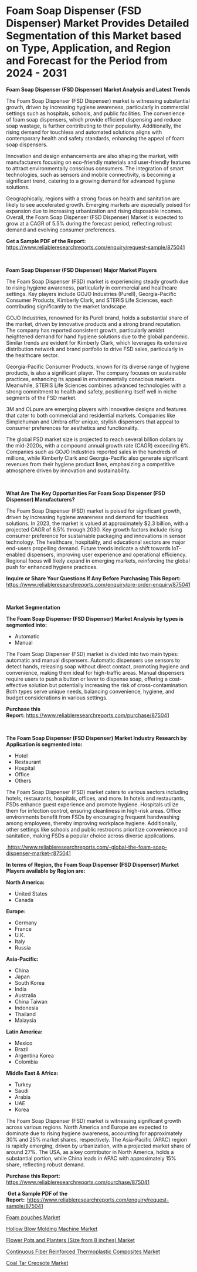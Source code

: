 <p><h1>Foam Soap Dispenser (FSD Dispenser) Market Provides Detailed Segmentation of this Market based on Type, Application, and Region and Forecast for the Period from 2024 - 2031</h1></p><p><strong>Foam Soap Dispenser (FSD Dispenser) Market Analysis and Latest Trends</strong></p>
<p><p>The Foam Soap Dispenser (FSD Dispenser) market is witnessing substantial growth, driven by increasing hygiene awareness, particularly in commercial settings such as hospitals, schools, and public facilities. The convenience of foam soap dispensers, which provide efficient dispensing and reduce soap wastage, is further contributing to their popularity. Additionally, the rising demand for touchless and automated solutions aligns with contemporary health and safety standards, enhancing the appeal of foam soap dispensers.</p><p>Innovation and design enhancements are also shaping the market, with manufacturers focusing on eco-friendly materials and user-friendly features to attract environmentally conscious consumers. The integration of smart technologies, such as sensors and mobile connectivity, is becoming a significant trend, catering to a growing demand for advanced hygiene solutions.</p><p>Geographically, regions with a strong focus on health and sanitation are likely to see accelerated growth. Emerging markets are especially poised for expansion due to increasing urbanization and rising disposable incomes. Overall, the Foam Soap Dispenser (FSD Dispenser) Market is expected to grow at a CAGR of 5.5% during the forecast period, reflecting robust demand and evolving consumer preferences.</p></p>
<p><strong>Get a Sample PDF of the Report:&nbsp;</strong> <a href="https://www.reliableresearchreports.com/enquiry/request-sample/875041">https://www.reliableresearchreports.com/enquiry/request-sample/875041</a></p>
<p>&nbsp;</p>
<p><strong>Foam Soap Dispenser (FSD Dispenser) Major Market Players</strong></p>
<p><p>The Foam Soap Dispenser (FSD) market is experiencing steady growth due to rising hygiene awareness, particularly in commercial and healthcare settings. Key players include GOJO Industries (Purell), Georgia-Pacific Consumer Products, Kimberly Clark, and STERIS Life Sciences, each contributing significantly to the market landscape.</p><p>GOJO Industries, renowned for its Purell brand, holds a substantial share of the market, driven by innovative products and a strong brand reputation. The company has reported consistent growth, particularly amidst heightened demand for hand hygiene solutions due to the global pandemic. Similar trends are evident for Kimberly Clark, which leverages its extensive distribution network and brand portfolio to drive FSD sales, particularly in the healthcare sector.</p><p>Georgia-Pacific Consumer Products, known for its diverse range of hygiene products, is also a significant player. The company focuses on sustainable practices, enhancing its appeal in environmentally conscious markets. Meanwhile, STERIS Life Sciences combines advanced technologies with a strong commitment to health and safety, positioning itself well in niche segments of the FSD market.</p><p>3M and OLpure are emerging players with innovative designs and features that cater to both commercial and residential markets. Companies like Simplehuman and Umbra offer unique, stylish dispensers that appeal to consumer preferences for aesthetics and functionality. </p><p>The global FSD market size is projected to reach several billion dollars by the mid-2020s, with a compound annual growth rate (CAGR) exceeding 6%. Companies such as GOJO Industries reported sales in the hundreds of millions, while Kimberly Clark and Georgia-Pacific also generate significant revenues from their hygiene product lines, emphasizing a competitive atmosphere driven by innovation and sustainability.</p></p>
<p>&nbsp;</p>
<p><strong>What Are The Key Opportunities For Foam Soap Dispenser (FSD Dispenser) Manufacturers?</strong></p>
<p><p>The Foam Soap Dispenser (FSD) market is poised for significant growth, driven by increasing hygiene awareness and demand for touchless solutions. In 2023, the market is valued at approximately $2.3 billion, with a projected CAGR of 6.5% through 2030. Key growth factors include rising consumer preference for sustainable packaging and innovations in sensor technology. The healthcare, hospitality, and educational sectors are major end-users propelling demand. Future trends indicate a shift towards IoT-enabled dispensers, improving user experience and operational efficiency. Regional focus will likely expand in emerging markets, reinforcing the global push for enhanced hygiene practices.</p></p>
<p><strong>Inquire or Share Your Questions If Any Before Purchasing This Report:</strong> <a href="https://www.reliableresearchreports.com/enquiry/pre-order-enquiry/875041">https://www.reliableresearchreports.com/enquiry/pre-order-enquiry/875041</a></p>
<p>&nbsp;</p>
<p><strong>Market Segmentation</strong></p>
<p><strong>The Foam Soap Dispenser (FSD Dispenser) Market Analysis by types is segmented into:</strong></p>
<p><ul><li>Automatic</li><li>Manual</li></ul></p>
<p><p>The Foam Soap Dispenser (FSD) market is divided into two main types: automatic and manual dispensers. Automatic dispensers use sensors to detect hands, releasing soap without direct contact, promoting hygiene and convenience, making them ideal for high-traffic areas. Manual dispensers require users to push a button or lever to dispense soap, offering a cost-effective solution but potentially increasing the risk of cross-contamination. Both types serve unique needs, balancing convenience, hygiene, and budget considerations in various settings.</p></p>
<p><strong>Purchase this Report:&nbsp;</strong><a href="https://www.reliableresearchreports.com/purchase/875041">https://www.reliableresearchreports.com/purchase/875041</a></p>
<p>&nbsp;</p>
<p><strong>The Foam Soap Dispenser (FSD Dispenser) Market Industry Research by Application is segmented into:</strong></p>
<p><ul><li>Hotel</li><li>Restaurant</li><li>Hospital</li><li>Office</li><li>Others</li></ul></p>
<p><p>The Foam Soap Dispenser (FSD) market caters to various sectors including hotels, restaurants, hospitals, offices, and more. In hotels and restaurants, FSDs enhance guest experience and promote hygiene. Hospitals utilize them for infection control, ensuring cleanliness in high-risk areas. Office environments benefit from FSDs by encouraging frequent handwashing among employees, thereby improving workplace hygiene. Additionally, other settings like schools and public restrooms prioritize convenience and sanitation, making FSDs a popular choice across diverse applications.</p></p>
<p><a href="https://www.reliableresearchreports.com/-global-the-foam-soap-dispenser-market-r875041">&nbsp;https://www.reliableresearchreports.com/-global-the-foam-soap-dispenser-market-r875041</a></p>
<p><strong>In terms of Region, the Foam Soap Dispenser (FSD Dispenser) Market Players available by Region are:</strong></p>
<p>
    <p> <strong> North America: </strong>
        <ul>
            <li>United States</li>
            <li>Canada</li>
        </ul>
        </p> 
    <p> <strong> Europe: </strong>
        <ul>
            <li>Germany</li>
            <li>France</li>
            <li>U.K.</li>
            <li>Italy</li>
            <li>Russia</li>
        </ul>
        </p> 
    <p> <strong> Asia-Pacific: </strong>
        <ul>
            <li>China</li>
            <li>Japan</li>
            <li>South Korea</li>
            <li>India</li>
            <li>Australia</li>
            <li>China Taiwan</li>
            <li>Indonesia</li>
            <li>Thailand</li>
            <li>Malaysia</li>
        </ul>
        </p> 
    <p> <strong> Latin America: </strong>
        <ul>
            <li>Mexico</li>
            <li>Brazil</li>
            <li>Argentina Korea</li>
            <li>Colombia</li>
        </ul>
        </p> 
    <p> <strong> Middle East & Africa: </strong>
        <ul>
            <li>Turkey</li>
            <li>Saudi</li>
            <li>Arabia</li>
            <li>UAE</li>
            <li>Korea</li>
        </ul>
    </p>
    </p>
<p><p>The Foam Soap Dispenser (FSD) market is witnessing significant growth across various regions. North America and Europe are expected to dominate due to rising hygiene awareness, accounting for approximately 30% and 25% market shares, respectively. The Asia-Pacific (APAC) region is rapidly emerging, driven by urbanization, with a projected market share of around 27%. The USA, as a key contributor in North America, holds a substantial portion, while China leads in APAC with approximately 15% share, reflecting robust demand.</p></p>
<p><strong>Purchase this Report: </strong><a href="https://www.reliableresearchreports.com/purchase/875041">https://www.reliableresearchreports.com/purchase/875041</a></p>
<p>&nbsp;<strong>Get a Sample PDF of the Report:&nbsp;&nbsp;</strong><a href="https://www.reliableresearchreports.com/enquiry/request-sample/875041">https://www.reliableresearchreports.com/enquiry/request-sample/875041</a></p>
<p><strong></strong></p>
<p><p><a href="https://github.com/nathandecarvalho/Market-Research-Report-List-5/blob/main/foam-pouches-market.md">Foam pouches Market</a></p><p><a href="https://www.linkedin.com/pulse/global-hollow-blow-molding-machine-market-size-share-analysis-6odvf?trackingId=6JTVKAwLQUOE5q%2FLQwZZhQ%3D%3D">Hollow Blow Molding Machine Market</a></p><p><a href="https://github.com/julyju69/Market-Research-Report-List-5/blob/main/flower-pots-and-planters-size-from-8-inches-market.md">Flower Pots and Planters (Size from 8 inches) Market</a></p><p><a href="https://www.linkedin.com/pulse/continuous-fiber-reinforced-thermoplastic-composites-bippe?trackingId=jkMS%2FBXuToKXcrBU7DUvPA%3D%3D">Continuous Fiber Reinforced Thermoplastic Composites Market</a></p><p><a href="https://www.linkedin.com/pulse/exploring-coal-tar-creosote-market-dynamics-global-trends-5lqqe?trackingId=K2gVDePxQ1KGU0njdF63dQ%3D%3D">Coal Tar Creosote Market</a></p></p>